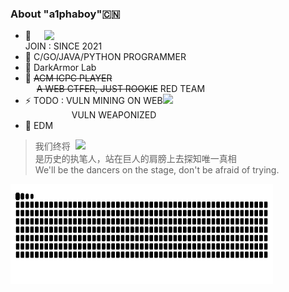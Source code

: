 ###     About "a1phaboy"🇨🇳
<img align="right" src="https://github-readme-stats.vercel.app/api?username=a1phaboy&show_icons=true&icon_color=FF0000&text_color=000000&bg_color=ffffff&hide_title=false" width="450"/>

- 🌱 JOIN : SINCE 2021
- 🧠 C/GO/JAVA/PYTHON PROGRAMMER
- 💼 DarkArmor Lab
- 🌊 ~~ACM ICPC PLAYER~~  
     ~~A WEB CTFER, JUST ROOKIE~~ RED TEAM
- ⚡️ TODO : VULN MINING ON WEB<img src="https://media.giphy.com/media/WUlplcMpOCEmTGBtBW/giphy.gif" width="32"><br>
       VULN WEAPONIZED
- 🎵 EDM  

<img align="right" src="https://github-readme-stats.vercel.app/api/top-langs/?username=a1phaboy&layout=compact" width="400"/>  

> 我们终将是历史的执笔人，站在巨人的肩膀上去探知唯一真相 <br>
> We'll be the dancers on the stage, don't be afraid of trying.  
  

<img src="https://raw.githubusercontent.com/a1phaboy/a1phaboy/main/assets/github-contribution-grid-snake.svg" width = "420" height = "160" div align=left />
